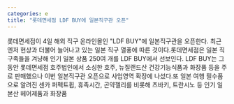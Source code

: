 ```yaml
---
categories: e
title: "롯데면세점 LDF BUY에 일본직구관 오픈"
---
```

롯데면세점이 4일 해외 직구 온라인몰인 "LDF BUY"에 일본직구관을 오픈한다. 최근 엔저 현상과 더불어 늘어나고 있는 일본 직구 열풍에 따른 것이다.롯데면세점은 일본 직구족들을 겨냥해 인기 일본 상품 250여 개를 LDF BUY에서 선보인다. LDF BUY는 그동안 롯데면세점 호주법인에서 소싱한 호주, 뉴질랜드산 건강기능식품과 화장품 등을 주로 판매했으나 이번 일본직구관 오픈으로 사업영역 확장에 나섰다.또 일본 여행 필수품으로 알려진 센카 퍼펙트휩, 휴족시간, 곤약젤리를 비롯해 츠바키, 트란시노 등 인기 일본산 헤어제품과 화장품